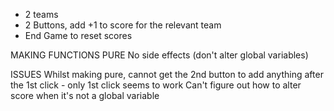 - 2 teams
- 2 Buttons, add +1 to score for the relevant team
- End Game to reset scores

MAKING FUNCTIONS PURE
No side effects (don't alter global variables)

ISSUES
Whilst making pure, cannot get the 2nd button to add anything after the 1st click - only 1st click seems to work
Can't figure out how to alter score when it's not a global variable
